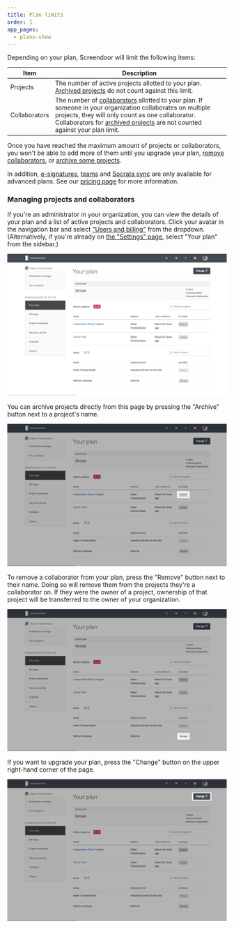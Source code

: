 ```yaml
---
title: Plan limits
order: 1
app_pages:
  - plans-show
---
```


Depending on your plan, Screendoor will limit the following items:

| Item  | Description |
| ----- | ----- |
| Projects | The number of active projects allotted to your plan. [Archived projects](/articles/screendoor/projects/archiving_a_project.html) do not count against this limit. |
| Collaborators | The number of [collaborators](../collaboration/collaborators.html) allotted to your plan. If someone in your organization collaborates on multiple projects, they will only count as one collaborator. Collaborators for [archived projects](/articles/screendoor/projects/archiving_a_project.html) are not counted against your plan limit. |

Once you have reached the maximum amount of projects or collaborators, you won't be able to add more of them until you upgrade your plan, [remove collaborators](/articles/screendoor/collaboration/collaborators.html#removing-collaborators), or [archive some projects](/articles/screendoor/projects/archiving_a_project.html).

In addition, [e-signatures](../your_form/signatures.html), [teams](../collaboration/teams.html) and [Socrata sync](../integrations/socrata.html) are only available for advanced plans. See our [pricing page](https://www.dobt.co/screendoor/pricing/) for more information.

### Managing projects and collaborators

If you're an administrator in your organization, you can view the details of your plan and a list of active projects and collaborators. Click your avatar in the navigation bar and select ["Users and billing"](https://screendoor.dobt.co/settings/plan) from the dropdown. (Alternatively, if you're already on [the "Settings" page](https://screendoor.dobt.co/account/settings), select "Your plan" from the sidebar.)

![The "Your plan" page](../images/plan_limits_1.png)

You can archive projects directly from this page by pressing the "Archive" button next to a project's name.

![Archiving a project](../images/plan_limits_2.png)

To remove a collaborator from your plan, press the "Remove" button next to their name. Doing so will remove them from the projects they're a collaborator on. If they were the owner of a project, ownership of that project will be transferred to the owner of your organization.

![Removing a collaborator](../images/plan_limits_3.png)

If you want to upgrade your plan, press the "Change" button on the upper right-hand corner of the page.

![Change button to the "Your organization" page](../images/plan_limits_4.png)
